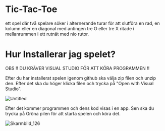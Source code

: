 # Tic-Tac-Toe

ett spel där två spelare söker i alternerande turar för att slutföra en rad, en kolumn eller en diagonal med antingen tre O eller tre X ritade i mellanrummen i ett rutnät med nio rutor.

# Hur Installerar jag spelet?

OBS !! DU KRÄVER VISUAL STUDIO FÖR ATT KÖRA PROGRAMMEN !!

Efter du har installerat spelen igenom github ska välja zip filen och unzip den. Efter det ska du höger klicka filen och trycka på "Open with Visual Studio".

![Untitled](https://user-images.githubusercontent.com/91956730/200656737-34bcd3d0-2799-4509-9c5b-308779e86b36.png)

Efter det kommer programmen och dens kod visas i en app. Sen ska du trycka på Gröna pilen för att starta spelen och köra det.

![Skarmbild_126](https://user-images.githubusercontent.com/91956730/200657813-9e4704cf-413d-4841-b94d-c75c31ad5ff0.png)
